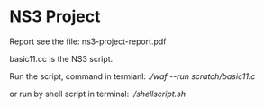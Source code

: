 # NS3 Project

Report see the file: ns3-project-report.pdf

basic11.cc is the NS3 script.

Run the script, command in termianl:   _./waf --run scratch/basic11.c_

or run by shell script in terminal:    _./shellscript.sh_
